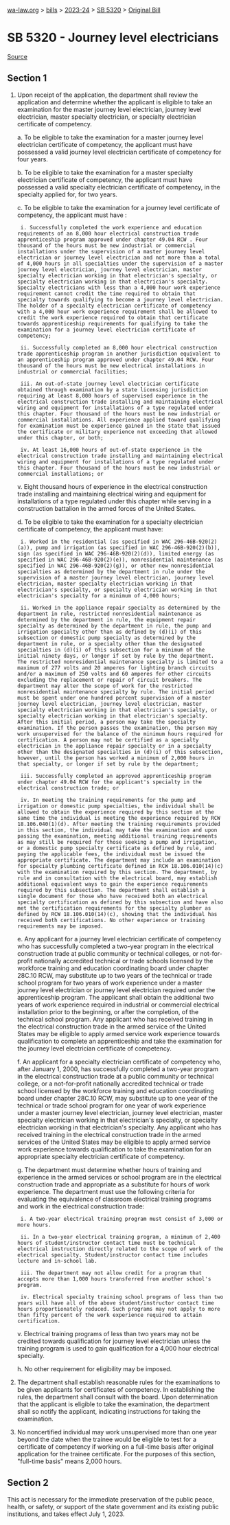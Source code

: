 [wa-law.org](/) > [bills](/bills/) > [2023-24](/bills/2023-24) > [SB 5320](/bills/2023-24/sb/5320/) > [Original Bill](/bills/2023-24/sb/5320/1/)

# SB 5320 - Journey level electricians

[Source](http://lawfilesext.leg.wa.gov/biennium/2023-24/Pdf/Bills/Senate%20Bills/5320.pdf)

## Section 1
1. Upon receipt of the application, the department shall review the application and determine whether the applicant is eligible to take an examination for the master journey level electrician, journey level electrician, master specialty electrician, or specialty electrician certificate of competency.

    a. To be eligible to take the examination for a master journey level electrician certificate of competency, the applicant must have possessed a valid journey level electrician certificate of competency for four years.

    b. To be eligible to take the examination for a master specialty electrician certificate of competency, the applicant must have possessed a valid specialty electrician certificate of competency, in the specialty applied for, for two years.

    c. To be eligible to take the examination for a journey level certificate of competency, the applicant must have :

        i. Successfully completed the work experience and education requirements of an 8,000 hour electrical construction trade apprenticeship program approved under chapter 49.04 RCW . Four thousand of the hours must be new industrial or commercial installations under the supervision of a master journey level electrician or journey level electrician and not more than a total of 4,000 hours in all specialties under the supervision of a master journey level electrician, journey level electrician, master specialty electrician working in that electrician's specialty, or specialty electrician working in that electrician's specialty. Specialty electricians with less than a 4,000 hour work experience requirement cannot credit the time required to obtain that specialty towards qualifying to become a journey level electrician. The holder of a specialty electrician certificate of competency with a 4,000 hour work experience requirement shall be allowed to credit the work experience required to obtain that certificate towards apprenticeship requirements for qualifying to take the examination for a journey level electrician certificate of competency;

        ii. Successfully completed an 8,000 hour electrical construction trade apprenticeship program in another jurisdiction equivalent to an apprenticeship program approved under chapter 49.04 RCW. Four thousand of the hours must be new electrical installations in industrial or commercial facilities;

        iii. An out-of-state journey level electrician certificate obtained through examination by a state licensing jurisdiction requiring at least 8,000 hours of supervised experience in the electrical construction trade installing and maintaining electrical wiring and equipment for installations of a type regulated under this chapter. Four thousand of the hours must be new industrial or commercial installations. All experience applied toward qualifying for examination must be experience gained in the state that issued the certificate or military experience not exceeding that allowed under this chapter, or both;

        iv. At least 16,000 hours of out-of-state experience in the electrical construction trade installing and maintaining electrical wiring and equipment for installations of a type regulated under this chapter. Four thousand of the hours must be new industrial or commercial installations; or

    v. Eight thousand hours of experience in the electrical construction trade installing and maintaining electrical wiring and equipment for installations of a type regulated under this chapter while serving in a construction battalion in the armed forces of the United States.

    d. To be eligible to take the examination for a specialty electrician certificate of competency, the applicant must have:

        i. Worked in the residential (as specified in WAC 296-46B-920(2)(a)), pump and irrigation (as specified in WAC 296-46B-920(2)(b)), sign (as specified in WAC 296-46B-920(2)(d)), limited energy (as specified in WAC 296-46B-920(2)(e)), nonresidential maintenance (as specified in WAC 296-46B-920(2)(g)), or other new nonresidential specialties as determined by the department in rule under the supervision of a master journey level electrician, journey level electrician, master specialty electrician working in that electrician's specialty, or specialty electrician working in that electrician's specialty for a minimum of 4,000 hours;

        ii. Worked in the appliance repair specialty as determined by the department in rule, restricted nonresidential maintenance as determined by the department in rule, the equipment repair specialty as determined by the department in rule, the pump and irrigation specialty other than as defined by (d)(i) of this subsection or domestic pump specialty as determined by the department in rule, or a specialty other than the designated specialties in (d)(i) of this subsection for a minimum of the initial ninety days, or longer if set by rule by the department. The restricted nonresidential maintenance specialty is limited to a maximum of 277 volts and 20 amperes for lighting branch circuits and/or a maximum of 250 volts and 60 amperes for other circuits excluding the replacement or repair of circuit breakers. The department may alter the scope of work for the restricted nonresidential maintenance specialty by rule. The initial period must be spent under one hundred percent supervision of a master journey level electrician, journey level electrician, master specialty electrician working in that electrician's specialty, or specialty electrician working in that electrician's specialty. After this initial period, a person may take the specialty examination. If the person passes the examination, the person may work unsupervised for the balance of the minimum hours required for certification. A person may not be certified as a specialty electrician in the appliance repair specialty or in a specialty other than the designated specialties in (d)(i) of this subsection, however, until the person has worked a minimum of 2,000 hours in that specialty, or longer if set by rule by the department;

        iii. Successfully completed an approved apprenticeship program under chapter 49.04 RCW for the applicant's specialty in the electrical construction trade; or

        iv. In meeting the training requirements for the pump and irrigation or domestic pump specialties, the individual shall be allowed to obtain the experience required by this section at the same time the individual is meeting the experience required by RCW 18.106.040(1)(d). After meeting the training requirements provided in this section, the individual may take the examination and upon passing the examination, meeting additional training requirements as may still be required for those seeking a pump and irrigation, or a domestic pump specialty certificate as defined by rule, and paying the applicable fees, the individual must be issued the appropriate certificate. The department may include an examination for specialty plumbing certificate defined in RCW 18.106.010(14)(c) with the examination required by this section. The department, by rule and in consultation with the electrical board, may establish additional equivalent ways to gain the experience requirements required by this subsection. The department shall establish a single document for those who have received both an electrical specialty certification as defined by this subsection and have also met the certification requirements for the specialty plumber as defined by RCW 18.106.010(14)(c), showing that the individual has received both certifications. No other experience or training requirements may be imposed.

    e. Any applicant for a journey level electrician certificate of competency who has successfully completed a two-year program in the electrical construction trade at public community or technical colleges, or not-for-profit nationally accredited technical or trade schools licensed by the workforce training and education coordinating board under chapter 28C.10 RCW, may substitute up to two years of the technical or trade school program for two years of work experience under a master journey level electrician or journey level electrician required under the apprenticeship program. The applicant shall obtain the additional two years of work experience required in industrial or commercial electrical installation prior to the beginning, or after the completion, of the technical school program. Any applicant who has received training in the electrical construction trade in the armed service of the United States may be eligible to apply armed service work experience towards qualification to complete an apprenticeship and take the examination for the journey level electrician certificate of competency.

    f. An applicant for a specialty electrician certificate of competency who, after January 1, 2000, has successfully completed a two-year program in the electrical construction trade at a public community or technical college, or a not-for-profit nationally accredited technical or trade school licensed by the workforce training and education coordinating board under chapter 28C.10 RCW, may substitute up to one year of the technical or trade school program for one year of work experience under a master journey level electrician, journey level electrician, master specialty electrician working in that electrician's specialty, or specialty electrician working in that electrician's specialty. Any applicant who has received training in the electrical construction trade in the armed services of the United States may be eligible to apply armed service work experience towards qualification to take the examination for an appropriate specialty electrician certificate of competency.

    g. The department must determine whether hours of training and experience in the armed services or school program are in the electrical construction trade and appropriate as a substitute for hours of work experience. The department must use the following criteria for evaluating the equivalence of classroom electrical training programs and work in the electrical construction trade:

        i. A two-year electrical training program must consist of 3,000 or more hours.

        ii. In a two-year electrical training program, a minimum of 2,400 hours of student/instructor contact time must be technical electrical instruction directly related to the scope of work of the electrical specialty. Student/instructor contact time includes lecture and in-school lab.

        iii. The department may not allow credit for a program that accepts more than 1,000 hours transferred from another school's program.

        iv. Electrical specialty training school programs of less than two years will have all of the above student/instructor contact time hours proportionately reduced. Such programs may not apply to more than fifty percent of the work experience required to attain certification.

    v. Electrical training programs of less than two years may not be credited towards qualification for journey level electrician unless the training program is used to gain qualification for a 4,000 hour electrical specialty.

    h. No other requirement for eligibility may be imposed.

2. The department shall establish reasonable rules for the examinations to be given applicants for certificates of competency. In establishing the rules, the department shall consult with the board. Upon determination that the applicant is eligible to take the examination, the department shall so notify the applicant, indicating instructions for taking the examination.

3. No noncertified individual may work unsupervised more than one year beyond the date when the trainee would be eligible to test for a certificate of competency if working on a full-time basis after original application for the trainee certificate. For the purposes of this section, "full-time basis" means 2,000 hours.

## Section 2
This act is necessary for the immediate preservation of the public peace, health, or safety, or support of the state government and its existing public institutions, and takes effect July 1, 2023.
